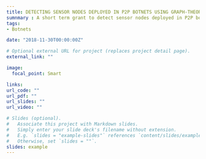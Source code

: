 ```yaml
---
title: DETECTING SENSOR NODES DEPLOYED IN P2P BOTNETS USING GRAPH-THEORETIC APPROACHES
sumnmary : A short term grant to detect sensor nodes deployed in P2P botnets using graph-theoretic approaches.
tags:
- Botnets

date: "2018-11-30T00:00:00Z"

# Optional external URL for project (replaces project detail page).
external_link: ""

image:
  focal_point: Smart

links:
url_code: ""
url_pdf: ""
url_slides: ""
url_video: ""

# Slides (optional).
#   Associate this project with Markdown slides.
#   Simply enter your slide deck's filename without extension.
#   E.g. `slides = "example-slides"` references `content/slides/example-slides.md`.
#   Otherwise, set `slides = ""`.
slides: example
---
```



